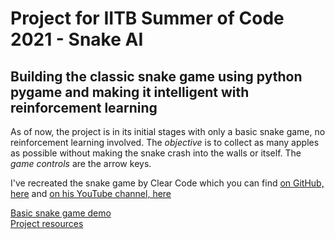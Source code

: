 # Project for IITB Summer of Code 2021 - Snake AI

## Building the classic snake game using python pygame and making it intelligent with reinforcement learning

As of now, the project is in its initial stages with only a basic snake game, no reinforcement learning involved. The _objective_ is to collect as many apples as possible without making the snake crash into the walls or itself. The _game controls_ are the arrow keys.

I've recreated the snake game by Clear Code which you can find [on GitHub, here](github.com/clear-code-projects/Snake) and [on his YouTube channel, here](https://www.youtube.com/watch?v=QFvqStqPCRU)

[Basic snake game demo](https://drive.google.com/file/d/1u0gzR0Khpb7Z9phYH4RnklGMcEfqtCSm/view?usp=sharing) \
[Project resources](https://www.notion.so/SOC-Snake-AI-Project-471ff57983a24f749ca0ec08df8c9472)
